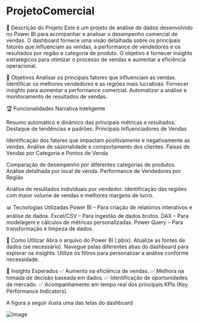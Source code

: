 # ProjetoComercial

📌 Descrição do Projeto
Este é um projeto de análise de dados desenvolvido no Power BI para acompanhar e analisar o desempenho comercial de vendas. O dashboard fornece uma visão detalhada sobre os principais fatores que influenciam as vendas, a performance de vendedores e os resultados por região e categoria de produto. O objetivo é fornecer insights estratégicos para otimizar o processo de vendas e aumentar a eficiência operacional.

🎯 Objetivos
Analisar os principais fatores que influenciam as vendas.
Identificar os melhores vendedores e as regiões mais lucrativas.
Fornecer insights para aumentar a performance comercial.
Automatizar a análise e monitoramento de resultados de vendas.

🏆 Funcionalidades
Narrativa Inteligente

Resumo automático e dinâmico das principais métricas e resultados.
Destaque de tendências e padrões.
Principais Influenciadores de Vendas

Identificação dos fatores que impactam positivamente e negativamente as vendas.
Análise de sazonalidade e comportamento dos clientes.
Faixas de Vendas por Categoria e Pontos de Venda

Comparação de desempenho por diferentes categorias de produtos.
Análise detalhada por local de venda.
Performance de Vendedores por Região

Análise de resultados individuais por vendedor.
Identificação das regiões com maior volume de vendas e melhores margens de lucro.

📊 Tecnologias Utilizadas
Power BI – Para criação de relatórios interativos e análise de dados.
Excel/CSV – Para ingestão de dados brutos.
DAX – Para modelagem e cálculos de métricas personalizadas.
Power Query – Para transformação e limpeza de dados.

🚀 Como Utilizar
Abra o arquivo do Power BI (.pbix).
Atualize as fontes de dados (se necessário).
Navegue pelas diferentes abas do dashboard para explorar os insights.
Utilize os filtros para personalizar a análise conforme necessidade.

🏅 Insights Esperados
✅ Aumento na eficiência de vendas.
✅ Melhora na tomada de decisão baseada em dados.
✅ Identificação de oportunidades de mercado.
✅ Acompanhamento em tempo real dos principais KPIs (Key Performance Indicators).

A figura a seguir ilusta uma das telas do dashboard

![image](https://github.com/user-attachments/assets/22738d30-0364-4eca-afe9-3f3744256ef7)
